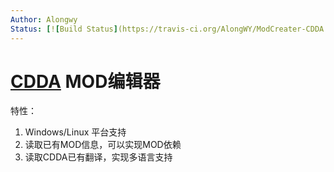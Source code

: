 ```yaml
---
Author: Alongwy
Status: [![Build Status](https://travis-ci.org/AlongWY/ModCreater-CDDA.svg?branch=master)](https://travis-ci.org/AlongWY/ModCreater-CDDA)
---
```


# [CDDA](https://github.com/CleverRaven/Cataclysm-DDA) MOD编辑器

特性：
1. Windows/Linux 平台支持
2. 读取已有MOD信息，可以实现MOD依赖
3. 读取CDDA已有翻译，实现多语言支持
